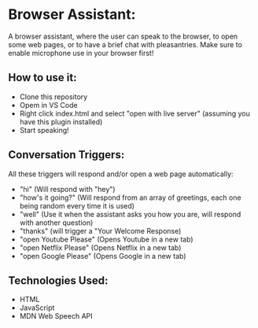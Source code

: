 # Browser Assistant:

A browser assistant, where the user can speak to the browser, to open some web pages, or to have a brief chat with pleasantries. Make sure to enable microphone use in your browser first!

## How to use it: 

- Clone this repository
- Opem in VS Code
- Right click index.html and select "open with live server" (assuming you have this plugin installed)
- Start speaking!

## Conversation Triggers:

All these triggers will respond and/or open a web page automatically:

- "hi" (Will respond with "hey")
- "how's it going?" (Will respond from an array of greetings, each one being random every time it is used)
- "well" (Use it when the assistant asks you how you are, will respond with another question)
- "thanks" (will trigger a "Your Welcome Response)
- "open Youtube Please" (Opens Youtube in a new tab)
- "open Netflix Please" (Opens Netflix in a new tab)
- "open Google Please" (Opens Google in a new tab)

## Technologies Used:

- HTML
- JavaScript
- MDN Web Speech API

